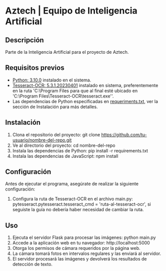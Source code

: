 # Aztech | Equipo de Inteligencia Artificial

## Descripción

Parte de la Inteligencia Artificial para el proyecto de Aztech.

## Requisitos previos
- [Python: 3.10.0](https://www.python.org/downloads/release/python-3100/) instalado en el sistema.
- [Tesseract-OCR: 5.3.1.20230401](https://digi.bib.uni-mannheim.de/tesseract/tesseract-ocr-w64-setup-5.3.1.20230401.exe)  instalado en sistema, preferentemente en la ruta 'C:\\Program Files para que al final esté ubicado en 'C:\\Program Files\\Tesseract-OCR\\tesseract.exe''.
- Las dependencias de Python especificadas en [requeriments.txt](https://github.com/AngelAlanis/ai-aztech/blob/app/requirements.txt), ver la sección de Instalación para más detalles.



## Instalación
1. Clona el repositorio del proyecto: git clone https://github.com/tu-usuario/nombre-del-repo.git
2. Ve al directorio del proyecto: cd nombre-del-repo
3. Instala las dependencias de Python: pip install -r requirements.txt
4. Instala las dependencias de JavaScript: npm install

## Configuración
Antes de ejecutar el programa, asegúrate de realizar la siguiente configuración:

1. Configura la ruta de Tesseract-OCR en el archivo main.py: pytesseract.pytesseract.tesseract_cmd = 'ruta-al-tesseract-ocr', si seguiste la guía no debería haber necesidad de cambiar la ruta.

## Uso
1. Ejecuta el servidor Flask para procesar las imágenes: python main.py
2. Accede a la aplicación web en tu navegador: http://localhost:5000
3. Otorga los permisos de cámara requeridos por la página web.
4. La cámara tomará fotos en intervalos regulares y las enviará al servidor.
5. El servidor procesará las imágenes y devolverá los resultados de detección de texto.
